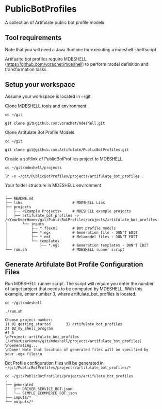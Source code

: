# PublicBotProfiles
A collection of Artifulate public bot profile models

## Tool requirements 

Note that you will need a Java Runtime for executing a mdeshell shell script

Artifualte bot profiles require MDESHELL (https://github.com/vorachet/mdeshell) to perform model definition and transformation tasks.

## Setup your workspace

Assume your workspace is located in ~/git

Clone MDESHELL tools and environment 
```
cd ~/git

git clone git@github.com:vorachet/mdeshell.git

```

Clone Artifulate Bot Profile Models
```
cd ~/git

git clone git@github.com:Artifulate/PublicBotProfiles.git

```

Create a softlink of PublicBotProfiles project to MDESHELL
```
cd ~/git/mdeshell/projects

ln -s ~/git/PublicBotProfiles/projects/artifulate_bot_profiles .

```

Your folder structure in MDESHELL environment 

```
.
├── README.md
├── libs                       # MDESHELL Libs
├── projects
│   ├── <Example Projects>     # MDESHELL example projects
│   ├── artifulate_bot_profiles -> /<YourUserHome>/git/PublicBotProfiles/projects/artifulate_bot_profiles
│       └── inputs
│           ├── *.flexmi       # Bot profile models
│           ├── *.egx          # Generation file - DON'T EDIT
│           ├── *.emf          # Metamodel files - DON'T EDIT
│           └── templates
│               ├── *.egl      # Generation templates - DON'T EDIT
└── run.sh                     # MDESHELL runner script

```

## Generate Artifulate Bot Profile Configuration Files

Run MDESHELL runner script. The script will require you enter the number of target project that needs to be computed by MDESHELL. With this example, enter number 3, where artifulate_bot_profiles is located.
```
cd ~/git/mdeshell

./run.sh

Choose project number:
1) 01_getting_started	    3) artifulate_bot_profiles
2) 02_my_shell_program
#? 3
\nProject: artifulate_bot_profiles (/<YourUserHome>/git/mdeshell/projects/artifulate_bot_profiles)
\nGenerating...
\nDone! Note that location of generated files will be specified by your .egx files\n

```

Bot Profile configuration files will be generated in `~/git/PublicBotProfiles/projects/artifulate_bot_profiles/*`

```
cd ~/git/PublicBotProfiles/projects/artifulate_bot_profiles
.
├── generated
│   ├── DRIVER_SERVICE_BOT.json
│   └── SIMPLE_ECOMMERCE_BOT.json
├── inputs/*
└── outputs/*

```